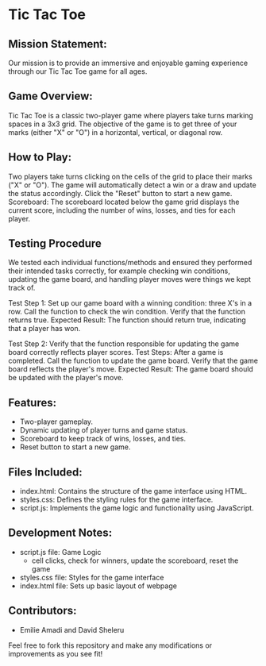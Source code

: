 # Tic Tac Toe

## Mission Statement: 
Our mission is to provide an immersive and enjoyable gaming experience through our Tic Tac Toe game for all ages. 

## Game Overview:
Tic Tac Toe is a classic two-player game where players take turns marking spaces in a 3x3 grid. The objective of the game is to get three of your marks (either "X" or "O") in a horizontal, vertical, or diagonal row.

## How to Play:
Two players take turns clicking on the cells of the grid to place their marks ("X" or "O"). The game will automatically detect a win or a draw and update the status accordingly. Click the "Reset" button to start a new game.
Scoreboard: The scoreboard located below the game grid displays the current score, including the number of wins, losses, and ties for each player.

## Testing Procedure
We tested each individual functions/methods and ensured they performed their intended tasks correctly, for example checking win conditions, updating the game board, and handling player moves were things we kept track of.

Test Step 1:
Set up our game board with a winning condition: three X's in a row.
Call the function to check the win condition.
Verify that the function returns true.
Expected Result: The function should return true, indicating that a player has won.

Test Step 2:
 Verify that the function responsible for updating the game board correctly reflects player scores.
Test Steps:
After a game is completed.
Call the function to update the game board.
Verify that the game board reflects the player's move.
Expected Result: The game board should be updated with the player's move.


## Features:
* Two-player gameplay.
* Dynamic updating of player turns and game status.
* Scoreboard to keep track of wins, losses, and ties.
* Reset button to start a new game.

## Files Included:
* index.html: Contains the structure of the game interface using HTML.
* styles.css: Defines the styling rules for the game interface.
* script.js: Implements the game logic and functionality using JavaScript.

## Development Notes:
* script.js file: Game Logic 
    - cell clicks, check for winners, update the scoreboard, reset the game
* styles.css file: Styles for the game interface
* index.html file: Sets up basic layout of webpage

## Contributors: 
* Emilie Amadi and David Sheleru

Feel free to fork this repository and make any modifications or improvements as you see fit! 
